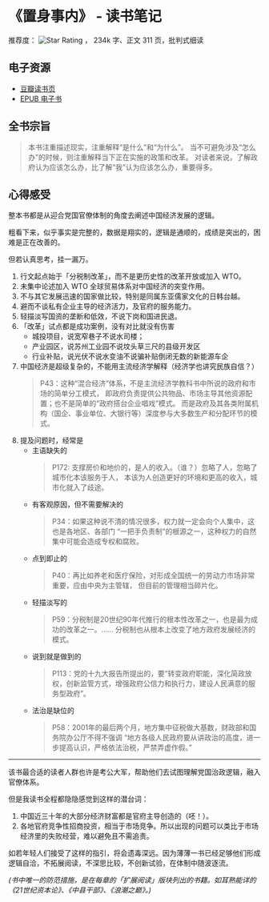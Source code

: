 # 《置身事内》 - 读书笔记
推荐度： ![Star Rating](https://starrating-beta.vercel.app/2.5/) ， 234k 字、正文 311 页️，批判式细读

## 电子资源
- [豆瓣读书页](https://book.douban.com/subject/35546622/)
- [EPUB 电子书](https://github.com/user-attachments/files/17824430/epub.zip)

## 全书宗旨
> 本书注重描述现实，注重解释“是什么”和“为什么”。
> 当不可避免涉及“怎么办”的时候，则注重解释当下正在实施的政策和改革。
> 对读者来说，了解政府认为应该怎么办，比了解“我”认为应该怎么办，重要得多。

## 心得感受
整本书都是从迎合党国官僚体制的角度去阐述中国经济发展的逻辑。

粗看下来，似乎事实是完整的，数据是翔实的，逻辑是通顺的，成绩是突出的，困难是正在改善的。

但若认真思考，挂一漏万。

1. 行文起点始于「分税制改革」，而不是更历史性的改革开放或加入 WTO。
1. 未集中论述加入 WTO 全球贸易体系对中国经济的突变作用。
1. 不与其它发展迅速的国家做比较，特别是同属东亚儒家文化的日韩台越。
1. 避而不谈私有企业主导的经济活力，及官府的服务能力。
1. 轻描淡写国资的垄断和低效，不说下岗和国进民退。
1. 「改革」试点都是成功案例，没有对比就没有伤害
    - 城投项目，说宽窄巷子不说水司楼；
    - 产业园区，说苏州工业园不说坟头草三尺的县级开发区
    - 行业补贴，说光伏不说水变油不说骗补贴倒闭无数的新能源车企
1. 中国经济是超级复杂的，不能用主流经济学解释（经济学也讲究民族自信？）
    > P43：这种“混合经济”体系，不是主流经济学教科书中所说的政府和市场的简单分工模式，
    > 即政府负责提供公共物品、市场主导其他资源配置；也不是简单的“政府搭台企业唱戏”模式。
    > 而是政府及其各类附属机构（国企、事业单位、大银行等）深度参与大多数生产和分配环节的模式。
1. 提及问题时，经常是
    - 主语缺失的
        > P172: 支撑房价和地价的，是人的收入。（谁？）忽略了人，忽略了城市化本该服务于人，
        > 本该为人创造更好的环境和更高的收入，城市化就入了歧途。
    - 有客观原因，但不需要解决的
        > P34：如果这种说不清的情况很多，权力就一定会向个人集中，这也是各地区、各部门
        > “一把手负责制”的根源之一，这种权力的自然集中可能会造成专权和腐败。
    - 点到即止的
        > P40：再比如养老和医疗保险，对形成全国统一的劳动力市场非常重要，应由中央为主管辖，
        > 但目前的管理相当碎片化。
    - 轻描淡写的
        > P59：分税制是20世纪90年代推行的根本性改革之一，也是最为成功的改革之一。……
        > 分税制也从根本上改变了地方政府发展经济的模式。
    - 说到就是做到的
        > P113：党的十九大报告所提出的，要“转变政府职能，深化简政放权，创新监管方式，增强政府公信力和执行力，建设人民满意的服务型政府”。
    - 法治是缺位的
        > P58：2001年的最后两个月，地方集中征税做大基数，财政部和国务院办公厅不得不强调
        > “地方各级人民政府要从讲政治的高度，进一步提高认识，严格依法治税，严禁弄虚作假。”

---

该书最合适的读者人群也许是考公大军，帮助他们去试图理解党国治政逻辑，融入官僚体系。

但是我读书全程都隐隐感觉到这样的潜台词：
1. 中国近三十年的大部分经济财富都是官府主导创造的（呸！）。
2. 各地官府竞争性招商投资，相当于市场竞争。所以出现的问题可以类比于市场经济里的失败经营，难以避免且不需追责。

如若年轻人们接受了这样的指引，将会遗毒深远。因为薄薄一书已经足够他们形成逻辑自洽，不拓展阅读，不深思比较，不创新试验，在体制中随波逐流。

_(书中唯一的防范措施，是在每章的「扩展阅读」版块列出的书籍。如耳熟能详的《21世纪资本论》、《中县干部》、《浪潮之巅》。)_
